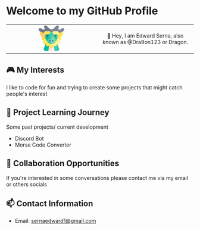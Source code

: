 # Welcome to my GitHub Profile
|  |  |
|  :---: |  :---:  |
| <img src="Files\dragon.png" style="width: 30%"/> |👋 Hey, I am Edward Serna, also known as @Dra9on123 or Dragon.  |
## 🎮 My Interests
 I like to code for fun and trying to create some projects that might catch people's interest

## 🌱 Project Learning Journey
Some past projects/ current development 
* Discord Bot
* Morse Code Converter

## 🤝 Collaboration Opportunities
If you're interested in some conversations please contact me via my email or others socials


## 📫 Contact Information
- Email: sernaedward1@gmail.com
<!---Feel free to use this as a template for your GitHub page or provide feedback on how I can improve it.--->
